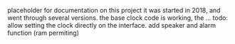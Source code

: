 placeholder for documentation on this project
it was started in 2018, and went through several versions. the base clock code is working, the ...
todo: 
  allow setting the clock directly on the interface.
  add speaker and alarm function (ram permiting)
